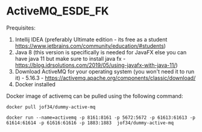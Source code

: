 # ActiveMQ_ESDE_FK

Prequisites:

1. Intellij IDEA (preferably Ultimate edition - its free as a student https://www.jetbrains.com/community/education/#students)
2. Java 8 (this version is specifically is needed for JavaFX else you can have java 11 but make sure to install java fx - https://blog.idrsolutions.com/2019/05/using-javafx-with-java-11/)
3. Download ActiveMQ for your operating system (you won't need it to run it) - 5.16.3 - https://activemq.apache.org/components/classic/download/
4. Docker installed


Docker image of activemq can be pulled using the following command:
```
docker pull jof34/dummy-active-mq
```
```
docker run --name=activemq -p 8161:8161 -p 5672:5672 -p 61613:61613 -p 61614:61614 -p 61616:61616 -p 1883:1883  jof34/dummy-active-mq
```
